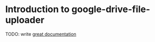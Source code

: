 # Introduction to google-drive-file-uploader

TODO: write [great documentation](http://jacobian.org/writing/what-to-write/)
